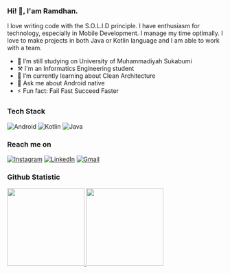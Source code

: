 ### Hi! 👋, I'am Ramdhan. 

I love writing code with the S.O.L.I.D principle. I have enthusiasm for technology, especially in Mobile Development. I manage my time optimally. I love to make projects in both Java or Kotlin language and I am able to work with a team.

- 🏫 I’m still studying on University of Muhammadiyah Sukabumi
- ⚒️ I'm an Informatics Engineering student
- 🌱 I’m currently learning about Clean Architecture
- 💬 Ask me about Android native
- ⚡ Fun fact: Fail Fast Succeed Faster
 
### Tech Stack
![Android](https://img.shields.io/badge/Android-3DDC84?style=for-the-badge&logo=android&logoColor=white)
![Kotlin](https://img.shields.io/badge/Kotlin-0095D5?&style=for-the-badge&logo=kotlin&logoColor=white)
![Java](https://img.shields.io/badge/Java-ED8B00?style=for-the-badge&logo=java&logoColor=white) 
 
### Reach me on
[![Instagram](https://img.shields.io/badge/Instagram-E4405F?style=for-the-badge&logo=instagram&logoColor=white)](https://instagram.com/ramdhan.official)
[![LinkedIn](https://img.shields.io/badge/LinkedIn-2CA5E0?style=for-the-badge&logo=telegram&logoColor=white)](https://linkedin.com/in/ramdhanjr11/)
[![Gmail](https://img.shields.io/badge/Gmail-D14836?style=for-the-badge&logo=gmail&logoColor=white)](mailto:ramdhanjr690@gmail.com)
  
### Github Statistic
<p align="left">
<a href="https://github.com/ramdhanjr11">
  <img height="180em" src="https://github-readme-stats-eight-theta.vercel.app/api?username=ramdhanjr11&show_icons=true&theme=gruvbox&include_all_commits=true&count_private=true"/>
  <img height="180em" src="https://github-readme-stats-eight-theta.vercel.app/api/top-langs/?username=ramdhanjr11&layout=compact&langs_count=8&theme=gruvbox"/>
</a>
</p>

